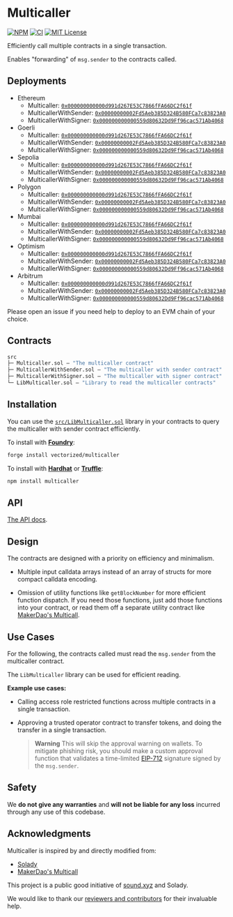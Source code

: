 # Multicaller

[![NPM][npm-shield]][npm-url]
[![CI][ci-shield]][ci-url]
[![MIT License][license-shield]][license-url]

Efficiently call multiple contracts in a single transaction.

Enables "forwarding" of `msg.sender` to the contracts called.

## Deployments

- Ethereum 
  - Multicaller: [`0x000000000000d991d267E53C7866fFA66DC2f61f`](https://etherscan.io/address/0x000000000000d991d267E53C7866fFA66DC2f61f)
  - MulticallerWithSender: [`0x00000000002Fd5Aeb385D324B580FCa7c83823A0`](https://etherscan.io/address/0x00000000002Fd5Aeb385D324B580FCa7c83823A0)
  - MulticallerWithSigner: [`0x000000000000559d80632Dd9Ff96cac571Ab4068`](https://etherscan.io/address/0x000000000000559d80632Dd9Ff96cac571Ab4068)
- Goerli 
  - Multicaller: [`0x000000000000d991d267E53C7866fFA66DC2f61f`](https://goerli.etherscan.io/address/0x000000000000d991d267E53C7866fFA66DC2f61f)
  - MulticallerWithSender: [`0x00000000002Fd5Aeb385D324B580FCa7c83823A0`](https://goerli.etherscan.io/address/0x00000000002Fd5Aeb385D324B580FCa7c83823A0)
  - MulticallerWithSigner: [`0x000000000000559d80632Dd9Ff96cac571Ab4068`](https://goerli.etherscan.io/address/0x000000000000559d80632Dd9Ff96cac571Ab4068)
- Sepolia 
  - Multicaller: [`0x000000000000d991d267E53C7866fFA66DC2f61f`](https://sepolia.etherscan.io/address/0x000000000000d991d267E53C7866fFA66DC2f61f)
  - MulticallerWithSender: [`0x00000000002Fd5Aeb385D324B580FCa7c83823A0`](https://sepolia.etherscan.io/address/0x00000000002Fd5Aeb385D324B580FCa7c83823A0)
  - MulticallerWithSigner: [`0x000000000000559d80632Dd9Ff96cac571Ab4068`](https://sepolia.etherscan.io/address/0x000000000000559d80632Dd9Ff96cac571Ab4068)
- Polygon 
  - Multicaller: [`0x000000000000d991d267E53C7866fFA66DC2f61f`](https://polygonscan.com/address/0x000000000000d991d267E53C7866fFA66DC2f61f)
  - MulticallerWithSender: [`0x00000000002Fd5Aeb385D324B580FCa7c83823A0`](https://polygonscan.com/address/0x00000000002Fd5Aeb385D324B580FCa7c83823A0)
  - MulticallerWithSigner: [`0x000000000000559d80632Dd9Ff96cac571Ab4068`](https://polygonscan.com/address/0x000000000000559d80632Dd9Ff96cac571Ab4068)
- Mumbai 
  - Multicaller: [`0x000000000000d991d267E53C7866fFA66DC2f61f`](https://mumbai.polygonscan.com/address/0x000000000000d991d267E53C7866fFA66DC2f61f)
  - MulticallerWithSender: [`0x00000000002Fd5Aeb385D324B580FCa7c83823A0`](https://mumbai.polygonscan.com/address/0x00000000002Fd5Aeb385D324B580FCa7c83823A0)
  - MulticallerWithSigner: [`0x000000000000559d80632Dd9Ff96cac571Ab4068`](https://mumbai.polygonscan.com/address/0x000000000000559d80632Dd9Ff96cac571Ab4068)
- Optimism 
  - Multicaller: [`0x000000000000d991d267E53C7866fFA66DC2f61f`](https://optimistic.etherscan.io/address/0x000000000000d991d267E53C7866fFA66DC2f61f)
  - MulticallerWithSender: [`0x00000000002Fd5Aeb385D324B580FCa7c83823A0`](https://optimistic.etherscan.io/address/0x00000000002Fd5Aeb385D324B580FCa7c83823A0)
  - MulticallerWithSigner: [`0x000000000000559d80632Dd9Ff96cac571Ab4068`](https://optimistic.etherscan.io/address/0x000000000000559d80632Dd9Ff96cac571Ab4068)
- Arbitrum 
  - Multicaller: [`0x000000000000d991d267E53C7866fFA66DC2f61f`](https://arbiscan.io/address/0x000000000000d991d267E53C7866fFA66DC2f61f)
  - MulticallerWithSender: [`0x00000000002Fd5Aeb385D324B580FCa7c83823A0`](https://arbiscan.io/address/0x00000000002Fd5Aeb385D324B580FCa7c83823A0)
  - MulticallerWithSigner: [`0x000000000000559d80632Dd9Ff96cac571Ab4068`](https://arbiscan.io/address/0x000000000000559d80632Dd9Ff96cac571Ab4068)

Please open an issue if you need help to deploy to an EVM chain of your choice.

## Contracts

```ml
src
├─ Multicaller.sol — "The multicaller contract"
├─ MulticallerWithSender.sol — "The multicaller with sender contract"
├─ MulticallerWithSigner.sol — "The multicaller with signer contract"
└─ LibMulticaller.sol — "Library to read the multicaller contracts"
``` 

## Installation

You can use the [`src/LibMulticaller.sol`](./src/LibMulticaller.sol) library in your contracts to query the multicaller with sender contract efficiently.

To install with [**Foundry**](https://github.com/gakonst/foundry):

```sh
forge install vectorized/multicaller
```

To install with [**Hardhat**](https://github.com/nomiclabs/hardhat) or [**Truffle**](https://github.com/trufflesuite/truffle):

```sh
npm install multicaller
```

## API

[The API docs](API.md).


## Design

The contracts are designed with a priority on efficiency and minimalism. 

- Multiple input calldata arrays instead of an array of structs for more compact calldata encoding.

- Omission of utility functions like `getBlockNumber` for more efficient function dispatch. If you need those functions, just add those functions into your contract, or read them off a separate utility contract like [MakerDao's Multicall](https://github.com/makerdao/multicall).

## Use Cases

For the following, the contracts called must read the `msg.sender` from the multicaller contract. 

The `LibMulticaller` library can be used for efficient reading.

**Example use cases:**

- Calling access role restricted functions across multiple contracts in a single transaction. 

- Approving a trusted operator contract to transfer tokens, and doing the transfer in a single transaction. 

  > **Warning** This will skip the approval warning on wallets. To mitigate phishing risk, you should make a custom approval function that validates a time-limited [EIP-712](https://eips.ethereum.org/EIPS/eip-712) signature signed by the `msg.sender`. 

## Safety

We **do not give any warranties** and **will not be liable for any loss** incurred through any use of this codebase.

## Acknowledgments

Multicaller is inspired by and directly modified from:

- [Solady](https://github.com/vectorized/solady)
- [MakerDao's Multicall](https://github.com/makerdao/multicall)

This project is a public good initiative of [sound.xyz](https://sound.xyz) and Solady.

We would like to thank our [reviewers and contributors](credits.txt) for their invaluable help.

[npm-shield]: https://img.shields.io/npm/v/multicaller.svg
[npm-url]: https://www.npmjs.com/package/multicaller

[ci-shield]: https://img.shields.io/github/actions/workflow/status/vectorized/multicaller/ci.yml?label=build&branch=main
[ci-url]: https://github.com/vectorized/multicaller/actions/workflows/ci.yml

[license-shield]: https://img.shields.io/badge/License-MIT-green.svg
[license-url]: https://github.com/vectorized/multicaller/blob/main/LICENSE.txt
 
